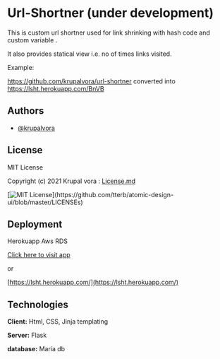 # Url-Shortner (under development)

This is  custom url  shortner used for link shrinking with hash code and custom variable 
.

It also provides statical view i.e. no of times links visited.

Example:

   https://github.com/krupalvora/url-shortner converted into https://lsht.herokuapp.com/BnVB

## Authors

- [@krupalvora](https://github.com/krupalvora)

  
## License

 MIT License

Copyright (c) 2021 Krupal vora : [License.md](https://github.com/krupalvora/url-shortner/blob/main/LICENSE.md)

[![MIT License](https://img.shields.io/apm/l/atomic-design-ui.svg?)](https://github.com/tterb/atomic-design-ui/blob/master/LICENSEs)


  
## Deployment

Herokuapp 
Aws RDS 

[Click here to visit app](https://lsht.herokuapp.com/)

or

[https://lsht.herokuapp.com/](https://lsht.herokuapp.com/)

  
## Technologies

**Client:** Html, CSS, Jinja templating

**Server:** Flask

**database:** Maria db

  
